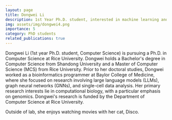```yaml
---
layout: page
title: Dongwei Li
description: 1st Year Ph.D. student, interested in machine learning and computational biology.
img: assets/img/dongwei4.png
importance: 5
category: PhD students
related_publications: true
---
```


Dongwei Li (1st year Ph.D. student, Computer Science) is pursuing a Ph.D. in Computer Science at Rice University. Dongwei holds a Bachelor's degree in Computer Science from Shandong University and a Master of Computer Science (MCS) from Rice University. Prior to her doctoral studies, Dongwei worked as a bioinformatics programmer at Baylor College of Medicine, where she focused on research involving large language models (LLMs), graph neural networks (GNNs), and single-cell data analysis. Her primary research interests lie in computational biology, with a particular emphasis on genomics. Dongwei's research is funded by the Department of Computer Science at Rice University.

Outside of lab, she enjoys watching movies with her cat, Disco.
